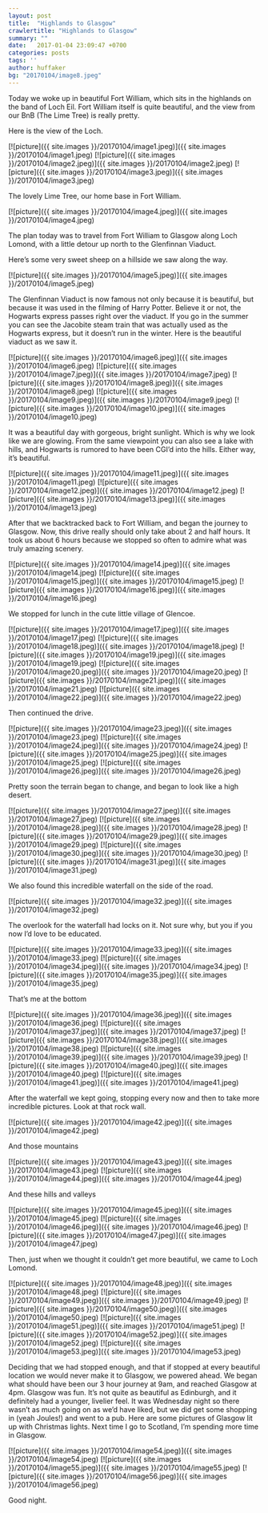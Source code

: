 ```yaml
---
layout: post
title:  "Highlands to Glasgow"
crawlertitle: "Highlands to Glasgow"
summary: ""
date:   2017-01-04 23:09:47 +0700
categories: posts
tags: ''
author: huffaker
bg: "20170104/image8.jpeg"
---
```


Today we woke up in beautiful Fort William, which sits in the highlands on the band of Loch Eil. Fort William itself is quite beautiful, and the view from our BnB (The Lime Tree) is really pretty.

Here is the view of the Loch.

[![picture]({{ site.images }}/20170104/image1.jpeg)]({{ site.images }}/20170104/image1.jpeg)
[![picture]({{ site.images }}/20170104/image2.jpeg)]({{ site.images }}/20170104/image2.jpeg)
[![picture]({{ site.images }}/20170104/image3.jpeg)]({{ site.images }}/20170104/image3.jpeg)


The lovely Lime Tree, our home base in Fort William.

[![picture]({{ site.images }}/20170104/image4.jpeg)]({{ site.images }}/20170104/image4.jpeg)


The plan today was to travel from Fort William to Glasgow along Loch Lomond, with a little detour up north to the Glenfinnan Viaduct.

Here’s some very sweet sheep on a hillside we saw along the way.

[![picture]({{ site.images }}/20170104/image5.jpeg)]({{ site.images }}/20170104/image5.jpeg)


The Glenfinnan Viaduct is now famous not only because it is beautiful, but because it was used in the filming of Harry Potter. Believe it or not, the Hogwarts express passes right over the viaduct. If you go in the summer you can see the Jacobite steam train that was actually used as the Hogwarts express, but it doesn’t run in the winter. Here is the beautiful viaduct as we saw it.

[![picture]({{ site.images }}/20170104/image6.jpeg)]({{ site.images }}/20170104/image6.jpeg)
[![picture]({{ site.images }}/20170104/image7.jpeg)]({{ site.images }}/20170104/image7.jpeg)
[![picture]({{ site.images }}/20170104/image8.jpeg)]({{ site.images }}/20170104/image8.jpeg)
[![picture]({{ site.images }}/20170104/image9.jpeg)]({{ site.images }}/20170104/image9.jpeg)
[![picture]({{ site.images }}/20170104/image10.jpeg)]({{ site.images }}/20170104/image10.jpeg)


It was a beautiful day with gorgeous, bright sunlight. Which is why we look like we are glowing.
From the same viewpoint you can also see a lake with hills, and Hogwarts is rumored to have been CGI’d into the hills. Either way, it’s beautiful.

[![picture]({{ site.images }}/20170104/image11.jpeg)]({{ site.images }}/20170104/image11.jpeg)
[![picture]({{ site.images }}/20170104/image12.jpeg)]({{ site.images }}/20170104/image12.jpeg)
[![picture]({{ site.images }}/20170104/image13.jpeg)]({{ site.images }}/20170104/image13.jpeg)

After that we backtracked back to Fort William, and began the journey to Glasgow. Now, this drive really should only take about 2 and half hours. It took us about 6 hours because we stopped so often to admire what was truly amazing scenery. 

[![picture]({{ site.images }}/20170104/image14.jpeg)]({{ site.images }}/20170104/image14.jpeg)
[![picture]({{ site.images }}/20170104/image15.jpeg)]({{ site.images }}/20170104/image15.jpeg)
[![picture]({{ site.images }}/20170104/image16.jpeg)]({{ site.images }}/20170104/image16.jpeg)


We stopped for lunch in the cute little village of Glencoe.

[![picture]({{ site.images }}/20170104/image17.jpeg)]({{ site.images }}/20170104/image17.jpeg)
[![picture]({{ site.images }}/20170104/image18.jpeg)]({{ site.images }}/20170104/image18.jpeg)
[![picture]({{ site.images }}/20170104/image19.jpeg)]({{ site.images }}/20170104/image19.jpeg)
[![picture]({{ site.images }}/20170104/image20.jpeg)]({{ site.images }}/20170104/image20.jpeg)
[![picture]({{ site.images }}/20170104/image21.jpeg)]({{ site.images }}/20170104/image21.jpeg)
[![picture]({{ site.images }}/20170104/image22.jpeg)]({{ site.images }}/20170104/image22.jpeg)


Then continued the drive.

[![picture]({{ site.images }}/20170104/image23.jpeg)]({{ site.images }}/20170104/image23.jpeg)
[![picture]({{ site.images }}/20170104/image24.jpeg)]({{ site.images }}/20170104/image24.jpeg)
[![picture]({{ site.images }}/20170104/image25.jpeg)]({{ site.images }}/20170104/image25.jpeg)
[![picture]({{ site.images }}/20170104/image26.jpeg)]({{ site.images }}/20170104/image26.jpeg)


Pretty soon the terrain began to change, and began to look like a high desert.

[![picture]({{ site.images }}/20170104/image27.jpeg)]({{ site.images }}/20170104/image27.jpeg)
[![picture]({{ site.images }}/20170104/image28.jpeg)]({{ site.images }}/20170104/image28.jpeg)
[![picture]({{ site.images }}/20170104/image29.jpeg)]({{ site.images }}/20170104/image29.jpeg)
[![picture]({{ site.images }}/20170104/image30.jpeg)]({{ site.images }}/20170104/image30.jpeg)
[![picture]({{ site.images }}/20170104/image31.jpeg)]({{ site.images }}/20170104/image31.jpeg)


We also found this incredible waterfall on the side of the road.

[![picture]({{ site.images }}/20170104/image32.jpeg)]({{ site.images }}/20170104/image32.jpeg)


The overlook for the waterfall had locks on it. Not sure why, but you if you now I’d love to be educated.

[![picture]({{ site.images }}/20170104/image33.jpeg)]({{ site.images }}/20170104/image33.jpeg)
[![picture]({{ site.images }}/20170104/image34.jpeg)]({{ site.images }}/20170104/image34.jpeg)
[![picture]({{ site.images }}/20170104/image35.jpeg)]({{ site.images }}/20170104/image35.jpeg)


That’s me at the bottom

[![picture]({{ site.images }}/20170104/image36.jpeg)]({{ site.images }}/20170104/image36.jpeg)
[![picture]({{ site.images }}/20170104/image37.jpeg)]({{ site.images }}/20170104/image37.jpeg)
[![picture]({{ site.images }}/20170104/image38.jpeg)]({{ site.images }}/20170104/image38.jpeg)
[![picture]({{ site.images }}/20170104/image39.jpeg)]({{ site.images }}/20170104/image39.jpeg)
[![picture]({{ site.images }}/20170104/image40.jpeg)]({{ site.images }}/20170104/image40.jpeg)
[![picture]({{ site.images }}/20170104/image41.jpeg)]({{ site.images }}/20170104/image41.jpeg)

After the waterfall we kept going, stopping every now and then to take more incredible pictures. Look at that rock wall.

[![picture]({{ site.images }}/20170104/image42.jpeg)]({{ site.images }}/20170104/image42.jpeg)


And those mountains

[![picture]({{ site.images }}/20170104/image43.jpeg)]({{ site.images }}/20170104/image43.jpeg)
[![picture]({{ site.images }}/20170104/image44.jpeg)]({{ site.images }}/20170104/image44.jpeg)

And these hills and valleys

[![picture]({{ site.images }}/20170104/image45.jpeg)]({{ site.images }}/20170104/image45.jpeg)
[![picture]({{ site.images }}/20170104/image46.jpeg)]({{ site.images }}/20170104/image46.jpeg)
[![picture]({{ site.images }}/20170104/image47.jpeg)]({{ site.images }}/20170104/image47.jpeg)


Then, just when we thought it couldn’t get more beautiful, we came to Loch Lomond.

[![picture]({{ site.images }}/20170104/image48.jpeg)]({{ site.images }}/20170104/image48.jpeg)
[![picture]({{ site.images }}/20170104/image49.jpeg)]({{ site.images }}/20170104/image49.jpeg)
[![picture]({{ site.images }}/20170104/image50.jpeg)]({{ site.images }}/20170104/image50.jpeg)
[![picture]({{ site.images }}/20170104/image51.jpeg)]({{ site.images }}/20170104/image51.jpeg)
[![picture]({{ site.images }}/20170104/image52.jpeg)]({{ site.images }}/20170104/image52.jpeg)
[![picture]({{ site.images }}/20170104/image53.jpeg)]({{ site.images }}/20170104/image53.jpeg)

Deciding that we had stopped enough, and that if stopped at every beautiful location we would never make it to Glasgow, we powered ahead. We began what should have been our 3 hour journey at 9am, and reached Glasgow at 4pm. 
Glasgow was fun. It’s not quite as beautiful as Edinburgh, and it definitely had a younger, livelier feel. It was Wednesday night so there wasn’t as much going on as we’d have liked, but we did get some shopping in (yeah Joules!) and went to a pub. Here are some pictures of Glasgow lit up with Christmas lights. Next time I go to Scotland, I’m spending more time in Glasgow.

[![picture]({{ site.images }}/20170104/image54.jpeg)]({{ site.images }}/20170104/image54.jpeg)
[![picture]({{ site.images }}/20170104/image55.jpeg)]({{ site.images }}/20170104/image55.jpeg)
[![picture]({{ site.images }}/20170104/image56.jpeg)]({{ site.images }}/20170104/image56.jpeg)

Good night.
